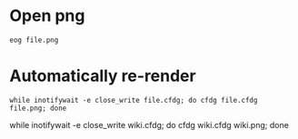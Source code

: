 # Open png

    eog file.png

# Automatically re-render

    while inotifywait -e close_write file.cfdg; do cfdg file.cfdg file.png; done

while inotifywait -e close_write wiki.cfdg; do cfdg wiki.cfdg wiki.png; done